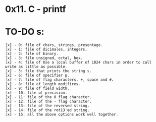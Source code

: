 # 0x11. C - printf

# TO-DO s:
	[x] - 0: file of chars, strings, presentage.
	[x] - 1: file of dicimales, integers. 
	[x] - 2: file of binary.
	[x] - 3: file unsigned, octal, hex.
	[x] - 4: file of Use a local buffer of 1024 chars in order to call write as little as possible.
	[x] - 5: file that prints the string s.
	[x] - 6: file of specifier p.
	[x] - 7: file of flag characters. +, space and #.
	[x] - 8: file of length modifires.
	[x] - 9: file of field width.
	[x] - 10: file of precision.
	[x] - 11: file of the 0 flag character.
	[x] - 12: file of the - flag character.
	[x] - 13: file of the reversed string.
	[x] - 14: file of the rot13'ed string.
	[x] - 15: all the above options work well together.
